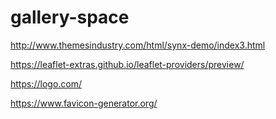 # gallery-space

http://www.themesindustry.com/html/synx-demo/index3.html

https://leaflet-extras.github.io/leaflet-providers/preview/

https://logo.com/

https://www.favicon-generator.org/